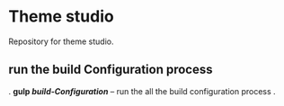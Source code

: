 # Theme studio
Repository for theme studio.

## run the build Configuration process
. **gulp _build-Configuration_** – run the all the build configuration process .